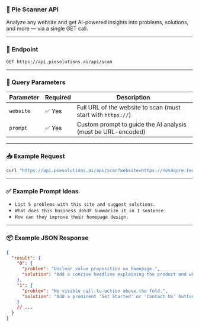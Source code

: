 ### 🧠 Pie Scanner API

Analyze any website and get AI-powered insights into problems, solutions, and more — via a single GET call.

---

### 🔗 Endpoint

```
GET https://api.piesolutions.ai/api/scan
```

---

### 🧾 Query Parameters

| Parameter | Required | Description                                                  |
| --------- | -------- | ------------------------------------------------------------ |
| `website` | ✅ Yes    | Full URL of the website to scan (must start with `https://`) |
| `prompt`  | ✅ Yes    | Custom prompt to guide the AI analysis (must be URL-encoded) |

---

### 📥 Example Request

```bash
curl "https://api.piesolutions.ai/api/scan?website=https://novaqore.tech&prompt=what%20do%20they%20do"
```

---

### ✅ Example Prompt Ideas

* `List 5 problems with this site and suggest solutions.`
* `What does this business do%3F Summarize it in 1 sentence.`
* `How can they improve their homepage design.`

---

### 📦 Example JSON Response

```json
{
  "result": {
    "0": {
      "problem": "Unclear value proposition on homepage.",
      "solution": "Add a concise headline explaining the product and who it helps."
    },
    "1": {
      "problem": "No visible call-to-action above the fold.",
      "solution": "Add a prominent 'Get Started' or 'Contact Us' button in the header."
    }
    // ...
  }
}
```